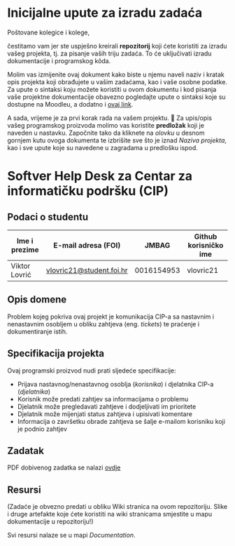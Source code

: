 # Inicijalne upute za izradu zadaća
Poštovane kolegice i kolege, 

čestitamo vam jer ste uspješno kreirali **repozitorij** koji ćete koristiti za izradu vašeg projekta, tj. za pisanje vaših triju zadaća. To će uključivati izradu dokumentacije i programskog kôda.

Molim vas izmijenite ovaj dokument kako biste u njemu naveli naziv i kratak opis projekta koji obrađujete u vašim zadaćama, kao i vaše osobne podatke. Za upute o sintaksi koju možete koristiti u ovom dokumentu i kod pisanja vaše projektne dokumentacije obavezno pogledajte upute o sintaksi koje su dostupne na Moodleu, a dodatno i [ovaj link](https://guides.github.com/features/mastering-markdown/).

A sada, vrijeme je za prvi korak rada na vašem projektu. 🙂 Za upis/opis vašeg programskog proizvoda molimo vas koristite **predložak** koji je naveden u nastavku. Započnite tako da kliknete na *olovku* u desnom gornjem kutu ovoga dokumenta te izbrišite sve što je iznad _Naziva projekta_, kao i sve upute koje su navedene u zagradama u predlošku ispod.

# Softver Help Desk za Centar za informatičku podršku (CIP)

## Podaci o studentu

Ime i prezime | E-mail adresa (FOI)         | JMBAG     | Github korisničko ime
------------  | --------------------------- | --------- | ---------------------
Viktor Lovrić | vlovric21@student.foi.hr    | 0016154953 | vlovric21


## Opis domene
Problem kojeg pokriva ovaj projekt je komunikacija CIP-a sa nastavnim i nenastavnim osobljem u obliku zahtjeva (eng. *tickets*) te praćenje i dokumentiranje istih.

## Specifikacija projekta
Ovaj programski proizvod nudi prati sljedeće specifikacije:
* Prijava nastavnog/nenastavnog osoblja (*korisnika*) i djelatnika CIP-a (*djelatnika*)
* Korisnik može predati zahtjev sa informacijama o problemu
* Djelatnik može pregledavati zahtjeve i dodjeljivati im prioritete
* Djelatnik može mijenjati status zahtjeva i upisivati komentare
* Informacija o završetku obrade zahtjeva se šalje e-mailom korisniku koji je podnio zahtjev

## Zadatak
PDF dobivenog zadatka se nalazi [ovdje](https://github.com/foivz/pi2023-zadace-vlovric21/blob/master/Zadatak%20-%20Help%20Desk%20za%20CIP.pdf)

## Resursi
(Zadaće je obvezno predati u obliku Wiki stranica na ovom repozitoriju. Slike i druge artefakte koje ćete koristiti na wiki stranicama smjestite u mapu dokumentacije u repozitoriju!)

Svi resursi nalaze se u mapi _Documentation_.
